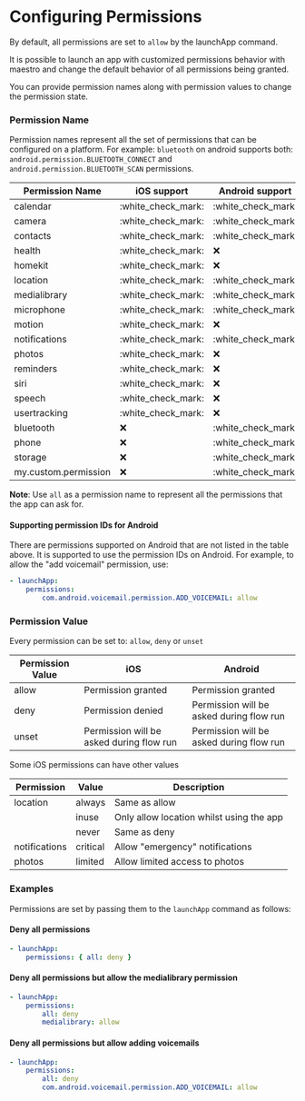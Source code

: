 # Configuring Permissions

By default, all permissions are set to `allow` by the launchApp command.

It is possible to launch an app with customized permissions behavior with maestro and change the default behavior of all permissions being granted.

You can provide permission names along with permission values to change the permission state.

### Permission Name

Permission names represent all the set of permissions that can be configured on a platform. For example: `bluetooth` on android supports both: `android.permission.BLUETOOTH_CONNECT` and `android.permission.BLUETOOTH_SCAN` permissions.

| Permission Name      | iOS support          | Android support      |
| -------------------- | -------------------- | -------------------- |
| calendar             | :white\_check\_mark: | :white\_check\_mark: |
| camera               | :white\_check\_mark: | :white\_check\_mark: |
| contacts             | :white\_check\_mark: | :white\_check\_mark: |
| health               | :white\_check\_mark: | ❌                    |
| homekit              | :white\_check\_mark: | ❌                    |
| location             | :white\_check\_mark: | :white\_check\_mark: |
| medialibrary         | :white\_check\_mark: | :white\_check\_mark: |
| microphone           | :white\_check\_mark: | :white\_check\_mark: |
| motion               | :white\_check\_mark: | ❌                    |
| notifications        | :white\_check\_mark: | :white\_check\_mark: |
| photos               | :white\_check\_mark: | ❌                    |
| reminders            | :white\_check\_mark: | ❌                    |
| siri                 | :white\_check\_mark: | ❌                    |
| speech               | :white\_check\_mark: | ❌                    |
| usertracking         | :white\_check\_mark: | ❌                    |
| bluetooth            | ❌                    | :white\_check\_mark: |
| phone                | ❌                    | :white\_check\_mark: |
| storage              | ❌                    | :white\_check\_mark: |
| my.custom.permission | ❌                    | :white\_check\_mark: |

**Note**: Use `all` as a permission name to represent all the permissions that the app can ask for.

#### Supporting permission IDs for Android

There are permissions supported on Android that are not listed in the table above. It is supported to use the permission IDs on Android. For example, to allow the "add voicemail" permission, use:

```yaml
- launchApp:
    permissions:
        com.android.voicemail.permission.ADD_VOICEMAIL: allow
```

### Permission Value

Every permission can be set to: `allow`, `deny` or `unset`

| Permission Value | iOS                                      | Android                                  |
| ---------------- | ---------------------------------------- | ---------------------------------------- |
| allow            | Permission granted                       | Permission granted                       |
| deny             | Permission denied                        | Permission will be asked during flow run |
| unset            | Permission will be asked during flow run | Permission will be asked during flow run |

Some iOS permissions can have other values

| Permission    | Value    | Description                              |
| ------------- | -------- | ---------------------------------------- |
| location      | always   | Same as allow                            |
|               | inuse    | Only allow location whilst using the app |
|               | never    | Same as deny                             |
| notifications | critical | Allow "emergency" notifications          |
| photos        | limited  | Allow limited access to photos           |

### Examples

Permissions are set by passing them to the `launchApp` command as follows:

#### Deny all permissions

```yaml
- launchApp:
    permissions: { all: deny } 
```

#### Deny all permissions but allow the medialibrary permission

```yaml
- launchApp:
    permissions:
        all: deny
        medialibrary: allow
```

#### Deny all permissions but allow adding voicemails

```yaml
- launchApp:
    permissions:
        all: deny
        com.android.voicemail.permission.ADD_VOICEMAIL: allow
```
